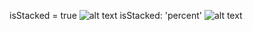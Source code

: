 isStacked = true
![alt text](https://i.imgur.com/HyVuWO7.png)
isStacked: 'percent'
![alt text](https://i.imgur.com/OhXf5Xe.png)
